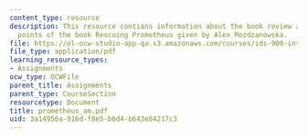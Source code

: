```yaml
---
content_type: resource
description: This resource contians information about the book review and discussion
  points of the book Rescuing Prometheus given by Alex Mozdzanowska.
file: https://ol-ocw-studio-app-qa.s3.amazonaws.com/courses/ids-900-integrating-doctoral-seminar-on-emerging-technologies-fall-2005/3a14956a916df8e5b6d4b643e84217c3_prometheus_am.pdf
file_type: application/pdf
learning_resource_types:
- Assignments
ocw_type: OCWFile
parent_title: Assignments
parent_type: CourseSection
resourcetype: Document
title: prometheus_am.pdf
uid: 3a14956a-916d-f8e5-b6d4-b643e84217c3
---
```

